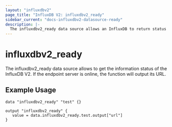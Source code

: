```yaml
---
layout: "influxdbv2"
page_title: "InfluxDB V2: influxdbv2_ready"
sidebar_current: "docs-influxdbv2-datasource-ready"
description: |-
  The influxdbv2_ready data source allows an InfluxDB to return status informations of it.
---
```


# influxdbv2\_ready

The influxdbv2_ready data source allows to get the information status of the InfluxDB V2. If the endpoint server is
online, the function will output its URL.

## Example Usage

```hcl
data "influxdbv2_ready" "test" {}

output "influxdbv2_ready" {
   value = data.influxdbv2_ready.test.output["url"]
}

```